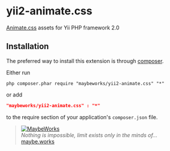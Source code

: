 yii2-animate.css
============

[Animate.css](https://daneden.github.io/animate.css/) assets for Yii PHP framework 2.0 

Installation
------------
The preferred way to install this extension is through [composer](http://getcomposer.org/download/).

Either run

```
php composer.phar require "maybeworks/yii2-animate.css" "*"
```

or add

```json
"maybeworks/yii2-animate.css" : "*"
```

to the require section of your application's `composer.json` file.

> [![MaybeWorks](http://maybe.works/logo/logo_mw.png)](http://maybe.works)  
<i>Nothing is impossible, limit exists only in the minds of...</i>  
[maybe.works](http://maybe.works)
